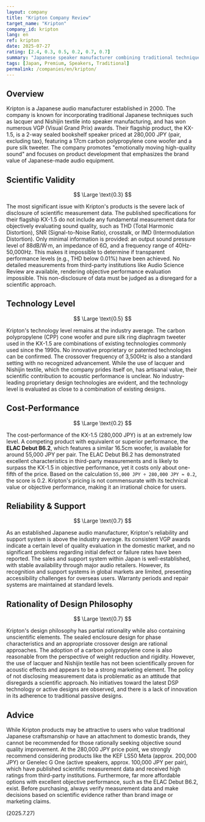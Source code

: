 ```yaml
---
layout: company
title: "Kripton Company Review"
target_name: "Kripton"
company_id: kripton
lang: en
ref: kripton
date: 2025-07-27
rating: [2.4, 0.3, 0.5, 0.2, 0.7, 0.7]
summary: "Japanese speaker manufacturer combining traditional techniques with audio technology. Despite VGP awards, insufficient scientific measurement data disclosure and cost-performance issues remain challenging."
tags: [Japan, Premium, Speakers, Traditional]
permalink: /companies/en/kripton/
---
```

## Overview

Kripton is a Japanese audio manufacturer established in 2000. The company is known for incorporating traditional Japanese techniques such as lacquer and Nishijin textile into speaker manufacturing, and has won numerous VGP (Visual Grand Prix) awards. Their flagship product, the KX-1.5, is a 2-way sealed bookshelf speaker priced at 280,000 JPY (pair, excluding tax), featuring a 17cm carbon polypropylene cone woofer and a pure silk tweeter. The company promotes "emotionally moving high-quality sound" and focuses on product development that emphasizes the brand value of Japanese-made audio equipment.

## Scientific Validity

$$ \Large \text{0.3} $$

The most significant issue with Kripton's products is the severe lack of disclosure of scientific measurement data. The published specifications for their flagship KX-1.5 do not include any fundamental measurement data for objectively evaluating sound quality, such as THD (Total Harmonic Distortion), SNR (Signal-to-Noise Ratio), crosstalk, or IMD (Intermodulation Distortion). Only minimal information is provided: an output sound pressure level of 88dB/W·m, an impedance of 6Ω, and a frequency range of 40Hz-50,000Hz. This makes it impossible to determine if transparent performance levels (e.g., THD below 0.01%) have been achieved. No detailed measurements from third-party institutions like Audio Science Review are available, rendering objective performance evaluation impossible. This non-disclosure of data must be judged as a disregard for a scientific approach.

## Technology Level

$$ \Large \text{0.5} $$

Kripton's technology level remains at the industry average. The carbon polypropylene (CPP) cone woofer and pure silk ring diaphragm tweeter used in the KX-1.5 are combinations of existing technologies commonly used since the 1990s. No innovative proprietary or patented technologies can be confirmed. The crossover frequency of 3,500Hz is also a standard setting with no recognized advancement. While the use of lacquer and Nishijin textile, which the company prides itself on, has artisanal value, their scientific contribution to acoustic performance is unclear. No industry-leading proprietary design technologies are evident, and the technology level is evaluated as close to a combination of existing designs.

## Cost-Performance

$$ \Large \text{0.2} $$

The cost-performance of the KX-1.5 (280,000 JPY) is at an extremely low level. A competing product with equivalent or superior performance, the **ELAC Debut B6.2**, which features a similar 16.5cm woofer, is available for around 55,000 JPY per pair. The ELAC Debut B6.2 has demonstrated excellent characteristics in third-party measurements and is likely to surpass the KX-1.5 in objective performance, yet it costs only about one-fifth of the price. Based on the calculation `55,000 JPY ÷ 280,000 JPY ≈ 0.2`, the score is 0.2. Kripton's pricing is not commensurate with its technical value or objective performance, making it an irrational choice for users.

## Reliability & Support

$$ \Large \text{0.7} $$

As an established Japanese audio manufacturer, Kripton's reliability and support system is above the industry average. Its consistent VGP awards indicate a certain level of quality evaluation in the domestic market, and no significant problems regarding initial defect or failure rates have been reported. The sales and support system within Japan is well-established, with stable availability through major audio retailers. However, its recognition and support systems in global markets are limited, presenting accessibility challenges for overseas users. Warranty periods and repair systems are maintained at standard levels.

## Rationality of Design Philosophy

$$ \Large \text{0.7} $$

Kripton's design philosophy has partial rationality while also containing unscientific elements. The sealed enclosure design for phase characteristics and an appropriate crossover design are rational approaches. The adoption of a carbon polypropylene cone is also reasonable from the perspective of weight reduction and rigidity. However, the use of lacquer and Nishijin textile has not been scientifically proven for acoustic effects and appears to be a strong marketing element. The policy of not disclosing measurement data is problematic as an attitude that disregards a scientific approach. No initiatives toward the latest DSP technology or active designs are observed, and there is a lack of innovation in its adherence to traditional passive designs.

## Advice

While Kripton products may be attractive to users who value traditional Japanese craftsmanship or have an attachment to domestic brands, they cannot be recommended for those rationally seeking objective sound quality improvement. At the 280,000 JPY price point, we strongly recommend considering products like the KEF LS50 Meta (approx. 200,000 JPY) or Genelec G One (active speakers, approx. 100,000 JPY per pair), which have published scientific measurement data and received high ratings from third-party institutions. Furthermore, far more affordable options with excellent objective performance, such as the ELAC Debut B6.2, exist. Before purchasing, always verify measurement data and make decisions based on scientific evidence rather than brand image or marketing claims.

(2025.7.27)
